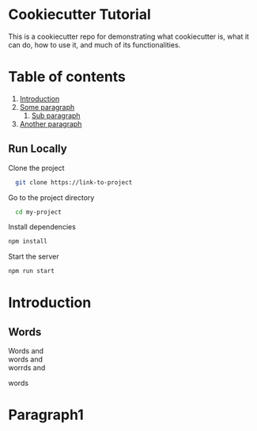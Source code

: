 
# Cookiecutter Tutorial
This is a cookiecutter repo for demonstrating what cookiecutter is, what it can do, how to use it, and much of its functionalities.

# Table of contents  
1. [Introduction](#introduction)  
2. [Some paragraph](#paragraph1)  
    1. [Sub paragraph](#subparagraph1)  
3. [Another paragraph](#paragraph2)  


## Run Locally  

Clone the project  

~~~bash  
  git clone https://link-to-project
~~~

Go to the project directory  

~~~bash  
  cd my-project
~~~

Install dependencies  

~~~bash  
npm install
~~~

Start the server  

~~~bash  
npm run start
~~~


# Introduction
## Words
Words and  
words and  
worrds and

words


# Paragraph1
